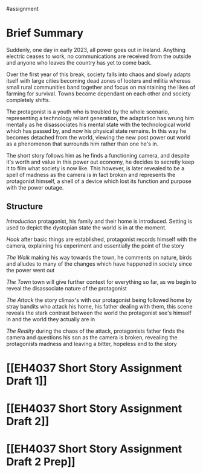 #assignment 

# Brief Summary

Suddenly, one day in early 2023, all power goes out in Ireland. Anything electric ceases to work, no communications are received from the outside and anyone who leaves the country has yet to come back.

Over the first year of this break, society falls into chaos and slowly adapts itself with large cities becoming dead zones of looters and militia whereas small rural communities band together and focus on maintaining the likes of farming for survival. Towns become dependant on each other and society completely shifts.

The protagonist is a youth who is troubled by the whole scenario, representing a technology reliant generation, the adaptation has wrung him mentally as he disassociates his mental state with the technological world which has passed by, and now his physical state remains. In this way he becomes detached from the world, viewing the new post power out world as a phenomenon that surrounds him rather than one he's in.

The short story follows him as he finds a functioning camera, and despite it's worth and value in this power out economy, he decides to secretly keep it to film what society is now like. This however, is later revealed to be a spell of madness as the camera is in fact broken and represents the protagonist himself, a shell of a device which lost its function and purpose with the power outage.

## Structure

*Introduction* protagonist, his family and their home is introduced. Setting is used to depict the dystopian state the world is in at the moment.

*Hook* after basic things are established, protagonist records himself with the camera, explaining his experiment and essentially the point of the story

*The Walk* making his way towards the town, he comments on nature, birds and alludes to many of the changes which have happened in society since the power went out

*The Town* town will give further context for everything so far, as we begin to reveal the disassociate nature of the protagonist

*The Attack* the story climax's with our protagonist being followed home by stray bandits who attack his home, his father dealing with them, this scene reveals the stark contrast between the world the protagonist see's himself in and the world they actually are in

*The Reality* during the chaos of the attack, protagonists father finds the camera and questions his son as the camera is broken, revealing the protagonists madness and leaving a bitter, hopeless end to the story

# [[EH4037 Short Story Assignment Draft 1]] 
# [[EH4037 Short Story Assignment Draft 2]] 
# [[EH4037 Short Story Assignment Draft 2 Prep]] 